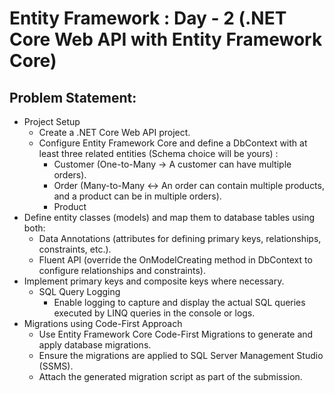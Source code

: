 # Entity Framework : Day - 2 (.NET Core Web API with Entity Framework Core)
## Problem Statement: 
- Project Setup
  - Create a .NET Core Web API project.
  - Configure Entity Framework Core and define a DbContext with at least three related entities (Schema choice will be yours) :
    - Customer (One-to-Many → A customer can have multiple orders).
    - Order (Many-to-Many ↔ An order can contain multiple products, and a product can be in multiple orders).
    - Product
- Define entity classes (models) and map them to database tables using both:
  - Data Annotations (attributes for defining primary keys, relationships, constraints, etc.).
  - Fluent API (override the OnModelCreating method in DbContext to configure relationships and constraints).
- Implement primary keys and composite keys where necessary.
  - SQL Query Logging
    - Enable logging to capture and display the actual SQL queries executed by LINQ queries in the console or logs.
- Migrations using Code-First Approach
  - Use Entity Framework Core Code-First Migrations to generate and apply database migrations.
  - Ensure the migrations are applied to SQL Server Management Studio (SSMS).
  - Attach the generated migration script as part of the submission.
